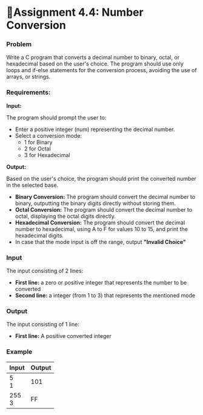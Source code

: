 # 📕Assignment 4.4: Number Conversion

### Problem

Write a C program that converts a decimal number to binary, octal, or hexadecimal based on the user's choice. The program should use only loops and if-else statements for the conversion process, avoiding the use of arrays, or strings.

### Requirements:

**Input:**

The program should prompt the user to:
- Enter a positive integer (num) representing the decimal number.
- Select a conversion mode:
  - 1 for Binary
  - 2 for Octal
  - 3 for Hexadecimal

**Output:**

Based on the user's choice, the program should print the converted number in the selected base.
- **Binary Conversion:** The program should convert the decimal number to binary, outputting the binary digits directly without storing them.
- **Octal Conversion:** The program should convert the decimal number to octal, displaying the octal digits directly.
- **Hexadecimal Conversion:** The program should convert the decimal number to hexadecimal, using A to F for values 10 to 15, and print the hexadecimal digits.
- In case that the mode input is off the range, output **"Invalid Choice"**
### Input

The input consisting of 2 lines:
- **First line:** a zero or positive integer that represents the number to be converted
- **Second line:** a integer (from 1 to 3) that represents the mentioned mode


### Output

The input consisting of 1 line:

- **First line:** A positive converted integer

### Example

| Input | Output |
| ----- | ------ |
| 5 <br /> 1 | 101 |
| 255 <br /> 3 | FF|